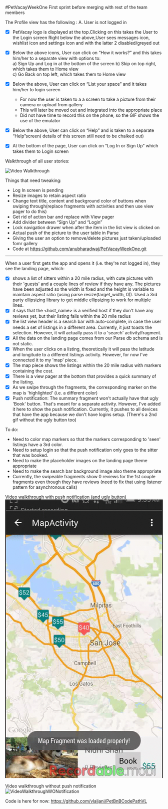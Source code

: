 #PetVacayWeekOne
First sprint before merging with rest of the team members



The Profile view has the following : A. User is not logged in

* [x] PetVacay logo is displayed at the top.Clicking on this takes the User to the Login screen Right below the          above,User sees messages icon, wishlist icon and settings icon and with the latter 2 disabled/greyed out

* [x] Below the above icons, User can click on “How it works?” and this takes him/her to a separate view with            options to:                                                           
     a) Sign Up and Log in at the bottom of the screen
     b) Skip on top right, which takes them to Home view                                                       
     c) Go Back on top left, which takes them to Home view                                         

 * [x] Below the above, User can click on “List your space” and it takes him/her to login screen
      *  For now the user is taken to a a screen to take a picture from their camera or upload from gallery
      *  This will later be moved out and integrated into the appropriate place
      *  Did not have time to record this on the phone, so the GIF shows the use of the emulator
 
* [x] Below the above, User can click on “Help” and is taken to a separate “Help”screen( details of this screen          still need to be chalked out)

* [x] At the bottom of the page, User can click on “Log In or Sign Up” which takes them to Login screen

 Walkthrough of all user stories:

 ![Video Walkthrough](Anu-SprintOne.gif)  

Things that need tweaking:
*  Log In screen is pending
*  Resize images to retain aspect ratio
*  Change text title, content and background color of buttons when swiping through(replace fragments with             activities and then use view pager to do this)
* Get rid of action bar and replace with View pager
* Add divider between “Sign Up” and “Login”
* Lock navigation drawer when after the item in the list view is clicked on
* Actual push of the picture to the user table in Parse
* Giving the user an option to remove/delete pictures just taken/uploaded fomr gallery
* Code at https://github.com/anubharadwaj/PetVacayWeekOne.git

------------------------------------------------------------------------------------------------------------------
When a user first gets the app and opens it (i.e. they're not logged in), they see the landing page, which:
* [x] shows a list of sitters within a 20 mile radius, with cute pictures with their 'guests' and a couple lines of review if they have any. The pictures have been adjusted so the width is fixed and the height is variable to maintain aspect ratio (using parse resize(target_width, 0)). Used a 3rd party ellipsizing library to get middle ellipsizing to work for multiple lines. 
* [x] it says that the <host_name> is a verified host if they don't have any reviews yet, but their listing falls within the 20 mile radius 
* [x] the list view header is a search bar with auto-complete, in case the user needs a set of listings in a different area. Currently, it just toasts the selection. However, it will actually pass it to a 'search' activity/fragment. 
* [x] All the data on the landing page comes from our Parse db schema and is not static. 
* [x] When the user clicks on a listing, theoretically it will pass the latitude and longitude to a different listings activity. However, for now I've connected it to my 'map' piece. 
* [x] The map piece shows the listings within the 20 mile radius with markers containing the cost. 
* [x] There is a view pager at the bottom that provides a quick summary of the listing. 
* [x] As we swipe through the fragments, the corresponding marker on the map is 'highlighted' (i.e. a different color) 
* [x] Push notification: The summary fragment won't actually have that ugly 'Book' button. That's meant for a separate activity. However, I've added it here to show the push notification. Currently, it pushes to all devices that have the app because we don't have logins setup. (There's a 2nd gif without the ugly button too) 

To do: 
* Need to color map markers so that the markers corresponding to 'seen' listings have a 3rd color. 
* Need to setup login so that the push notification only goes to the sitter that was booked. 
* Need to make the placeholder images on the landing page theme appropriate 
* Need to make the search bar background image also theme appropriate 
* Currently, the swipeable fragments show 0 reviews for the 1st couple fragments even though they have reviews (need to fix that using listener pattern for asynchronous calls) 

Video walkthrough with push notification (and ugly button) 
![VideoWalkthroughWNotification](VideoWalkthroughWNotification.gif)

Video walkthrough without push notification
![VideoWalkthroughWONotification](VideoWalkthroughWONotification.gif)

Code is here for now: https://github.com/vlaljani/PetBnBCodePathVL
